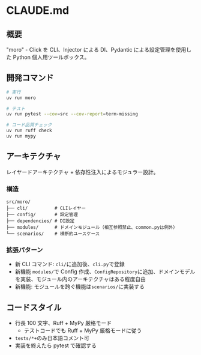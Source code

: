 # CLAUDE.md

## 概要

"moro" - Click を CLI、Injector による DI、Pydantic による設定管理を使用した Python 個人用ツールボックス。

## 開発コマンド

```bash
# 実行
uv run moro

# テスト
uv run pytest --cov=src --cov-report=term-missing

# コード品質チェック
uv run ruff check
uv run mypy
```

## アーキテクチャ

レイヤードアーキテクチャ + 依存性注入によるモジュラー設計。

### 構造

```text
src/moro/
├── cli/          # CLIレイヤー
├── config/       # 設定管理
├── dependencies/ # DI設定
├── modules/      # ドメインモジュール（相互参照禁止、common.pyは例外）
└── scenarios/    # 横断的ユースケース
```

### 拡張パターン

- 新 CLI コマンド: `cli/`に追加後、`cli.py`で登録
- 新機能 `modules/`で Config 作成、`ConfigRepository`に追加、ドメインモデルを実装、モジュール内のアーキテクチャはある程度自由
- 新機能: モジュールを跨ぐ機能は`scenarios/`に実装する

## コードスタイル

- 行長 100 文字、Ruff + MyPy 厳格モード
  - テストコードでも Ruff + MyPy 厳格モードに従う
- `tests/*+`のみ日本語コメント可
- 実装を終えたら pytest で確認する
